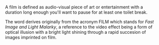 A film is defined as audio-visual piece of art or entertainment with a duration long enough you'll want to pause for at least one toilet break.

The word derives originally from the acronym FILM which stands for _Fast Image and Light Malarky_, a reference to the video effect being a form of optical illusion with a bright light shining through a rapid succesion of images imprinted on film.

